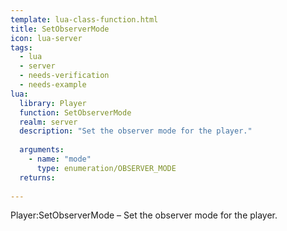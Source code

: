 ```yaml
---
template: lua-class-function.html
title: SetObserverMode
icon: lua-server
tags:
  - lua
  - server
  - needs-verification
  - needs-example
lua:
  library: Player
  function: SetObserverMode
  realm: server
  description: "Set the observer mode for the player."
  
  arguments:
    - name: "mode"
      type: enumeration/OBSERVER_MODE
  returns:
    
---
```


<div class="lua__search__keywords">
Player:SetObserverMode &#x2013; Set the observer mode for the player.
</div>
